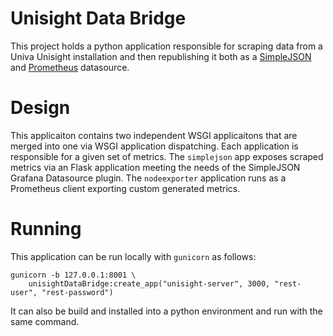# Unisight Data Bridge

This project holds a python application responsible for scraping data from
a Univa Unisight installation and then republishing it both as a 
[SimpleJSON](https://grafana.com/grafana/plugins/grafana-simple-json-datasource/installation)
and [Prometheus](https://prometheus.io/docs/visualization/grafana/) datasource.

# Design

This applicaiton contains two independent WSGI applicaitons that are merged into
one via WSGI application dispatching.  Each application is responsible for a given
set of metrics.  The `simplejson` app exposes scraped metrics via an Flask 
application meeting the needs of the SimpleJSON Grafana Datasource plugin.  The
`nodeexporter` application runs as a Prometheus client exporting custom generated
metrics.

# Running

This application can be run locally with `gunicorn` as follows:

    gunicorn -b 127.0.0.1:8001 \
        unisightDataBridge:create_app("unisight-server", 3000, "rest-user", "rest-password")

It can also be build and installed into a python environment and run with the
same command.
